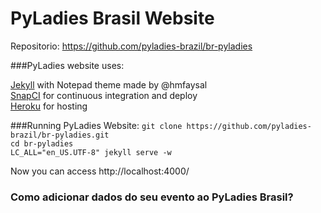 # PyLadies Brasil Website

Repositorio: https://github.com/pyladies-brazil/br-pyladies

###PyLadies website uses:

[Jekyll]() with Notepad theme made by @hmfaysal  
[SnapCI]() for continuous integration and deploy  
[Heroku]() for hosting  

###Running PyLadies Website:
``git clone https://github.com/pyladies-brazil/br-pyladies.git``  
``cd br-pyladies``  
``LC_ALL="en_US.UTF-8" jekyll serve -w``


Now you can access http://localhost:4000/

### Como adicionar dados do seu evento ao PyLadies Brasil?


